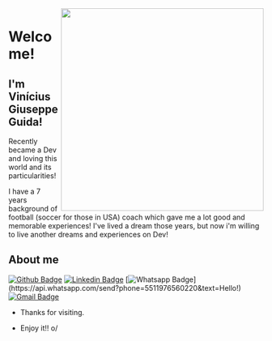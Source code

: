 <img align="right" width="400" height="400" src="https://i.ibb.co/p231LpL/foto-Perfil.png">
 
# Welcome!
 
## I'm Vinícius Giuseppe Guida!
 
Recently became a Dev and loving this world and its particularities!

I have a 7 years background of football (soccer for those in USA) coach which gave me a lot good and memorable experiences! I've lived a dream those years, but now i'm willing to live another dreams and experiences on Dev!
 
 
## About me 
[![Github Badge](https://img.shields.io/badge/-Github-000?style=flat-square&logo=Github&logoColor=white&link=link_do_seu_perfil_no_github)](https://github.com/vinigiu)
[![Linkedin Badge](https://img.shields.io/badge/-LinkedIn-blue?style=flat-square&logo=Linkedin&logoColor=white&link=https://www.linkedin.com/in/vin%C3%ADcius-giuseppe-guida-71027239/)](https://www.linkedin.com/in/vin%C3%ADcius-giuseppe-guida-71027239/)
[![Whatsapp Badge](https://img.shields.io/badge/-Whatsapp-4CA143?style=flat-square&labelColor=4CA143&logo=whatsapp&logoColor=white&link=https://api.whatsapp.com/send?phone=5511976560220e&text=Hello!)](https://api.whatsapp.com/send?phone=5511976560220&text=Hello!)
[![Gmail Badge](https://img.shields.io/badge/-Gmail-c14438?style=flat-square&logo=Gmail&logoColor=white&link=mailto:viniciusgiuseppe1992@gmail.com)](mailto:viniciusgiuseppel992@gmail.com)
 
- Thanks for visiting. 
 
- Enjoy it!! o/

<!--
**vinigiu/vinigiu** is a ✨ _special_ ✨ repository because its `README.md` (this file) appears on your GitHub profile.

Here are some ideas to get you started:

- 🔭 I’m currently working on ...
- 🌱 I’m currently learning ...
- 👯 I’m looking to collaborate on ...
- 🤔 I’m looking for help with ...
- 💬 Ask me about ...
- 📫 How to reach me: ...
- 😄 Pronouns: ...
- ⚡ Fun fact: ...
-->

